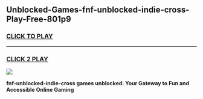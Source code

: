
## Unblocked-Games-fnf-unblocked-indie-cross-Play-Free-801p9
<h3>
<a href="https://premium76.site?title=fnf-unblocked-indie-cross&ref=19M">CLICK TO PLAY</a></h3>
<hr>

<h3>
<a href="https://premium76.site?title=fnf-unblocked-indie-cross&ref=19M">CLICK 2 PLAY</a>
  
</h3>

<a href="https://premium76.site?title=fnf-unblocked-indie-cross&ref=19M"><img src="https://clearcache.store/games.png"></a>


**fnf-unblocked-indie-cross games unblocked: Your Gateway to Fun and Accessible Online Gaming**

